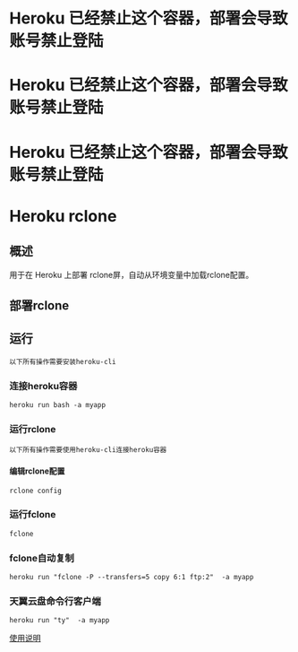 

# Heroku 已经禁止这个容器，部署会导致账号禁止登陆
# Heroku 已经禁止这个容器，部署会导致账号禁止登陆
# Heroku 已经禁止这个容器，部署会导致账号禁止登陆


# Heroku rclone
## 概述
用于在 Heroku 上部署 rclone屏，自动从环境变量中加载rclone配置。
## 部署rclone
## 运行 
`以下所有操作需要安装heroku-cli`
### 连接heroku容器

```
heroku run bash -a myapp
```
### 运行rclone
`以下所有操作需要使用heroku-cli连接heroku容器`
#### 编辑rclone配置
```
rclone config
```
### 运行fclone
```
fclone
```
### fclone自动复制
```shell
heroku run "fclone -P --transfers=5 copy 6:1 ftp:2"  -a myapp
```
### 天翼云盘命令行客户端
```
heroku run "ty"  -a myapp
```
[使用说明](https://github.com/tickstep/cloudpan189-go)
